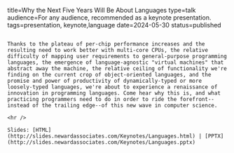 title=Why the Next Five Years Will Be About Languages
type=talk
audience=For any audience, recommended as a keynote presentation.
tags=presentation, keynote,language
date=2024-05-30
status=published
~~~~~~

Thanks to the plateau of per-chip performance increases and the resulting need to work better with multi-core CPUs, the relative difficulty of mapping user requirements to general-purpose programming languages, the emergence of language-agnostic "virtual machines" that abstract away the machine, the relative ceiling of functionality we're finding on the current crop of object-oriented languages, and the promise and power of productivity of dynamically-typed or more loosely-typed languages, we're about to experience a renaissance of innovation in programming languages. Come hear why this is, and what practicing programmers need to do in order to ride the forefront--instead of the trailing edge--of this new wave in computer science.
    
<hr />

Slides: [HTML](http://slides.newardassociates.com/Keynotes/Languages.html) | [PPTX](http://slides.newardassociates.com/Keynotes/Languages.pptx)

